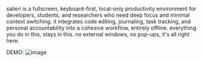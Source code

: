 salieri is a fullscreen, keyboard-first, local-only productivity environment for developers, students, and researchers who need deep focus and minimal context switching. it integrates code editing, journaling, task tracking, and personal accountability into a cohesive workflow, entirely offline. everything you do in this, stays in this. no external windows, no pop-ups, it's all right here. 

DEMO:
![image](https://github.com/user-attachments/assets/b3987029-35d5-468d-bfea-95302936dc44)
